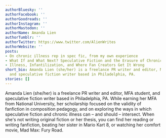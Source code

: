 ```yaml
---
authorBluesky: ''
authorFacebook: ''
authorGoodreads: ''
authorInstagram: ''
authorMastodon: ''
authorName: Amanda Lien
authorTumblr: ''
authorTwitter: https://www.twitter.com/AlienWrites
authorWebsite: ''
posts:
- On chronic illness rep in spec fic, from my own experience
- What If and What Next? Speculative Fiction and the Erasure of Chronic Illness
- Illness, Infantilization, and Where Fan Creators Get It Wrong
short_bio: Amanda Lien (she/her) is a freelance PR writer and editor, MFA student,
  and speculative fiction writer based in Philadelphia, PA.
stories: []
---
```


Amanda Lien (she/her) is a freelance PR writer and editor, MFA student, and speculative fiction writer based in Philadelphia, PA. While earning her MFA from National University, her scholarship focused on the validity of fanfiction in composition pedagogy, and on exploring the ways in which speculative fiction and chronic illness can – and should – intersect. When she's not writing original fiction or her thesis, you can find her reading or writing fanfiction, beating her sister in Mario Kart 8, or watching her comfort movie, Mad Max: Fury Road.